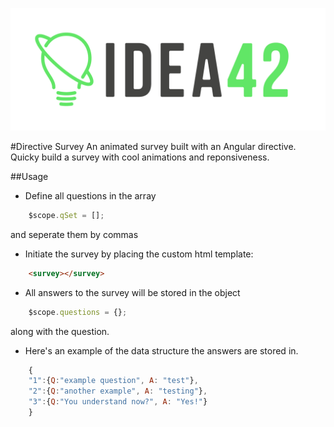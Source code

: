![alt text](https://github.com/idea42co/images/blob/master/FullLogo-Colored-2000x779.jpg "Logo Title Text 1")

#Directive Survey
An animated survey built with an Angular directive. Quicky build a survey with cool animations and reponsiveness.

##Usage
- Define all questions in the array
```javascript
    $scope.qSet = [];
```
and seperate them by commas

- Initiate the survey by placing the custom html template:
```html
    <survey></survey>
```

- All answers to the survey will be stored in the object
```javascript
    $scope.questions = {};
```
along with the question. 

- Here's an example of the data structure the answers are stored in.
```javascript
    {
    "1":{Q:"example question", A: "test"},
    "2":{Q:"another example", A: "testing"},
    "3":{Q:"You understand now?", A: "Yes!"}
    }
```



